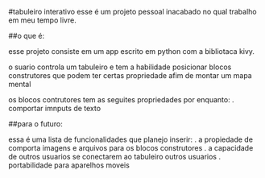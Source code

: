 #tabuleiro interativo 
 
  esse é um projeto pessoal inacabado no qual trabalho em meu tempo livre.

##o que é:

  esse projeto consiste em um app escrito em python com a bibliotaca kivy.

  o suario controla um tabuleiro e tem a habilidade posicionar blocos construtores que podem ter certas propriedade afim de montar um mapa mental

  os blocos contrutores tem as seguites propriedades por enquanto:
    . comportar imnputs de texto 


##para o futuro:

  essa é uma lista de funcionalidades que planejo inserir:
    . a propiedade de comporta imagens e arquivos para os blocos construtores
    . a capacidade de outros usuarios se conectarem ao tabuleiro outros usuarios
    . portabilidade para aparelhos moveis 

 
